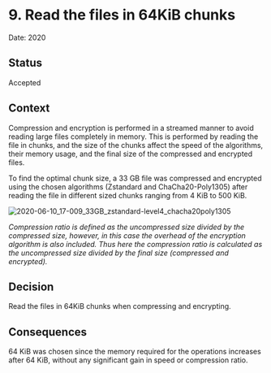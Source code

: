 # 9. Read the files in 64KiB chunks

Date: 2020

## Status

Accepted

## Context

Compression and encryption is performed in a streamed manner to avoid reading large files completely in memory. This is performed by reading the file in chunks, and the size of the chunks affect the speed of the algorithms, their memory usage, and the final size of the compressed and encrypted files.

To find the optimal chunk size, a 33 GB file was compressed and encrypted using the chosen algorithms (Zstandard and ChaCha20-Poly1305) after reading the file in different sized chunks ranging from 4 KiB to 500 KiB.

![2020-06-10_17-009_33GB_zstandard-level4_chacha20poly1305](https://user-images.githubusercontent.com/35953392/161818221-2b105fbf-c507-4c87-8783-318ed5b76edb.png)

_Compression ratio is defined as the uncompressed size divided by the compressed size, however, in this case the overhead of the encryption algorithm is also included. Thus here the compression ratio is calculated as the uncompressed size divided by the final size (compressed and encrypted)._

## Decision

Read the files in 64KiB chunks when compressing and encrypting.

## Consequences

64 KiB was chosen since the memory required for the operations increases after 64 KiB, without any significant gain in speed or compression ratio.
